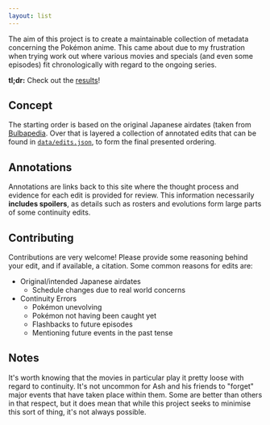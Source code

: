 ```yaml
---
layout: list
---
```

The aim of this project is to create a maintainable collection of metadata
concerning the Pokémon anime. This came about due to my frustration when trying
work out where various movies and specials (and even some episodes) fit
chronologically with regard to the ongoing series.

**tl;dr:** Check out the [results][table]!

## Concept

The starting order is based on the original Japanese airdates (taken from
[Bulbapedia][bulbapedia]. Over that is layered a collection of annotated edits
that can be found in [`data/edits.json`][edits], to form the final presented
ordering.

[bulbapedia]: http://bulbapedia.bulbagarden.net/wiki/List_of_anime_episodes
[edits]: https://github.com/mal/pokemon/blob/master/data/edits.json
[table]: https://github.com/mal/pokemon/blob/gh-pages/data/anime.md

## Annotations

Annotations are links back to this site where the thought process and evidence
for each edit is provided for review. This information necessarily **includes
spoilers**, as details such as rosters and evolutions form large parts of some
continuity edits.

## Contributing

Contributions are very welcome! Please provide some reasoning behind your edit,
and if available, a citation. Some common reasons for edits are:

  - Original/intended Japanese airdates
    - Schedule changes due to real world concerns
  - Continuity Errors
    - Pokémon unevolving
    - Pokémon not having been caught yet
    - Flashbacks to future episodes
    - Mentioning future events in the past tense

## Notes

It's worth knowing that the movies in particular play it pretty loose with
regard to continuity. It's not uncommon for Ash and his friends to "forget"
major events that have taken place within them. Some are better than others in
that respect, but it does mean that while this project seeks to minimise this
sort of thing, it's not always possible.

